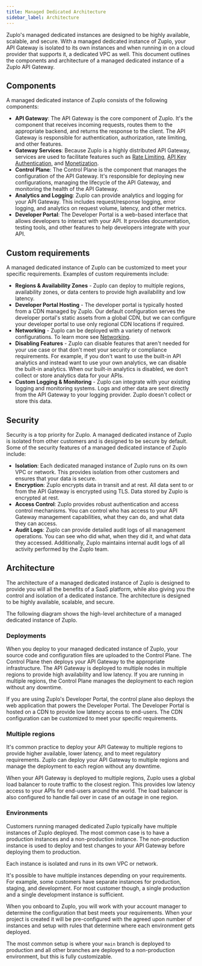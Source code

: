 ```yaml
---
title: Managed Dedicated Architecture
sidebar_label: Architecture
---
```


Zuplo's managed dedicated instances are designed to be highly available,
scalable, and secure. With a managed dedicated instance of Zuplo, your API
Gateway is isolated to its own instances and when running in on a cloud provider
that supports it, a dedicated VPC as well. This document outlines the components
and architecture of a managed dedicated instance of a Zuplo API Gateway.

## Components

A managed dedicated instance of Zuplo consists of the following components:

- **API Gateway**: The API Gateway is the core component of Zuplo. It's the
  component that receives incoming requests, routes them to the appropriate
  backend, and returns the response to the client. The API Gateway is
  responsible for authentication, authorization, rate limiting, and other
  features.
- **Gateway Services**: Because Zuplo is a highly distributed API Gateway,
  services are used to facilitate features such as
  [Rate Limiting](../articles/rate-limiting.md),
  [API Key Authentication](../articles/api-key-management.md), and
  [Monetization](../articles/monetization.md).
- **Control Plane**: The Control Plane is the component that manages the
  configuration of the API Gateway. It's responsible for deploying new
  configurations, managing the lifecycle of the API Gateway, and monitoring the
  health of the API Gateway.
- **Analytics and Logging**: Zuplo can provide analytics and logging for your
  API Gateway. This includes request/response logging, error logging, and
  analytics on request volume, latency, and other metrics.
- **Developer Portal**: The Developer Portal is a web-based interface that
  allows developers to interact with your API. It provides documentation,
  testing tools, and other features to help developers integrate with your API.

## Custom requirements

A managed dedicated instance of Zuplo can be customized to meet your specific
requirements. Examples of custom requirements include:

- **Regions & Availability Zones** - Zuplo can deploy to multiple regions,
  availability zones, or data centers to provide high availability and low
  latency.
- **Developer Portal Hosting** - The developer portal is typically hosted from a
  CDN managed by Zuplo. Our default configuration serves the developer portal's
  static assets from a global CDN, but we can configure your developer portal to
  use only regional CDN locations if required.
- **Networking** - Zuplo can be deployed with a variety of network
  configurations. To learn more see [Networking](./networking.md).
- **Disabling Features** - Zuplo can disable features that aren't needed for
  your use case or that don't meet your security or compliance requirements. For
  example, if you don't want to use the built-in API analytics and instead want
  to use your own analytics, we can disable the built-in analytics. When our
  built-in analytics is disabled, we don't collect or store analytics data for
  your APIs.
- **Custom Logging & Monitoring** - Zuplo can integrate with your existing
  logging and monitoring systems. Logs and other data are sent directly from the
  API Gateway to your logging provider. Zuplo doesn't collect or store this
  data.

## Security

Security is a top priority for Zuplo. A managed dedicated instance of Zuplo is
isolated from other customers and is designed to be secure by default. Some of
the security features of a managed dedicated instance of Zuplo include:

- **Isolation**: Each dedicated managed instance of Zuplo runs on its own VPC or
  network. This provides isolation from other customers and ensures that your
  data is secure.
- **Encryption**: Zuplo encrypts data in transit and at rest. All data sent to
  or from the API Gateway is encrypted using TLS. Data stored by Zuplo is
  encrypted at rest.
- **Access Control**: Zuplo provides robust authentication and access control
  mechanisms. You can control who has access to your API Gateway management
  capabilities, what they can do, and what data they can access.
- **Audit Logs**: Zuplo can provide detailed audit logs of all management
  operations. You can see who did what, when they did it, and what data they
  accessed. Additionally, Zuplo maintains internal audit logs of all activity
  performed by the Zuplo team.

## Architecture

The architecture of a managed dedicated instance of Zuplo is designed to provide
you will all the benefits of a SaaS platform, while also giving you the control
and isolation of a dedicated instance. The architecture is designed to be highly
available, scalable, and secure.

The following diagram shows the high-level architecture of a managed dedicated
instance of Zuplo.

<ManagedDedicatedArchitecture />

### Deployments

When you deploy to your managed dedicated instance of Zuplo, your source code
and configuration files are uploaded to the Control Plane. The Control Plane
then deploys your API Gateway to the appropriate infrastructure. The API Gateway
is deployed to multiple nodes in multiple regions to provide high availability
and low latency. If you are running in multiple regions, the Control Plane
manages the deployment to each region without any downtime.

If you are using Zuplo's Developer Portal, the control plane also deploys the
web application that powers the Developer Portal. The Developer Portal is hosted
on a CDN to provide low latency access to end-users. The CDN configuration can
be customized to meet your specific requirements.

<ManagedDedicatedDeploymentArchitecture />

### Multiple regions

It's common practice to deploy your API Gateway to multiple regions to provide
higher available, lower latency, and to meet regulatory requirements. Zuplo can
deploy your API Gateway to multiple regions and manage the deployment to each
region without any downtime.

When your API Gateway is deployed to multiple regions, Zuplo uses a global load
balancer to route traffic to the closest region. This provides low latency
access to your APIs for end-users around the world. The load balancer is also
configured to handle fail over in case of an outage in one region.

<ManagedDedicatedMultiRegionArchitecture />

### Environments

Customers running managed dedicated Zuplo typically have multiple instances of
Zuplo deployed. The most common case is to have a production instances and a
non-production instance. The non-production instance is used to deploy and test
changes to your API Gateway before deploying them to production.

Each instance is isolated and runs in its own VPC or network.

It's possible to have multiple instances depending on your requirements. For
example, some customers have separate instances for production, staging, and
development. For most customer though, a single production and a single
development instance is sufficient.

When you onboard to Zuplo, you will work with your account manager to determine
the configuration that best meets your requirements. When your project is
created it will be pre-configured with the agreed upon number of instances and
setup with rules that determine where each environment gets deployed.

The most common setup is where your `main` branch is deployed to production and
all other branches are deployed to a non-production environment, but this is
fully customizable.

<ManagedDedicatedEnvironmentsArchitecture />
